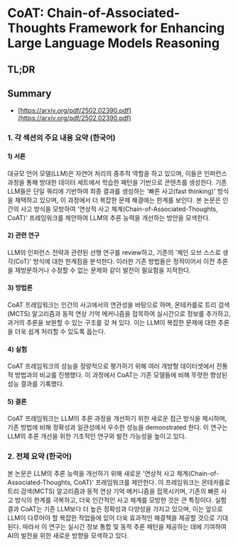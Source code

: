 # CoAT: Chain-of-Associated-Thoughts Framework for Enhancing Large Language Models Reasoning
## TL;DR
## Summary
- [https://arxiv.org/pdf/2502.02390.pdf](https://arxiv.org/pdf/2502.02390.pdf)

### 1. 각 섹션의 주요 내용 요약 (한국어)

#### 1) 서론
대규모 언어 모델(LLM)은 자연어 처리의 중추적 역할을 하고 있으며, 이들은 인퍼런스 과정을 통해 방대한 데이터 세트에서 학습한 패턴을 기반으로 콘텐츠를 생성한다. 기존 LLM들은 단일 쿼리에 기반하여 최종 결과를 생성하는 '빠른 사고(fast thinking)' 방식을 채택하고 있으며, 이 과정에서 더 복잡한 문제 해결에는 한계를 보인다. 본 논문은 인간의 사고 방식을 모방하여 '연상적 사고 체계(Chain-of-Associated-Thoughts, CoAT)' 프레임워크를 제안하여 LLM의 추론 능력을 개선하는 방안을 모색한다.

#### 2) 관련 연구
LLM의 인퍼런스 전략과 관련된 선행 연구를 review하고, 기존의 '체인 오브 스스로 생각(CoT)' 방식에 대한 한계점을 분석한다. 이러한 기존 방법들은 정적이어서 이전 추론을 재방문하거나 수정할 수 없는 문제와 같이 발전이 필요함을 지적한다.

#### 3) 방법론
CoAT 프레임워크는 인간의 사고에서의 연관성을 바탕으로 하며, 몬테카를로 트리 검색(MCTS) 알고리즘과 동적 연상 기억 메커니즘을 접목하여 실시간으로 정보를 추가하고, 과거의 추론을 보완할 수 있는 구조를 갖 쳐 있다. 이는 LLM이 복잡한 문제에 대한 추론을 더욱 쉽게 처리할 수 있도록 돕는다.

#### 4) 실험
CoAT 프레임워크의 성능을 정량적으로 평가하기 위해 여러 개방형 데이터셋에서 전통적 방법과의 비교를 진행했다. 이 과정에서 CoAT는 기존 모델들에 비해 뚜렷한 향상된 성능 결과를 기록했다.

#### 5) 결론
CoAT 프레임워크는 LLM의 추론 과정을 개선하기 위한 새로운 접근 방식을 제시하며, 기존 방법에 비해 정확성과 일관성에서 우수한 성능을 demonstrated 한다. 이 연구는 LLM의 추론 개선을 위한 기초적인 연구와 발전 가능성을 높이고 있다.

### 2. 전체 요약 (한국어)
본 논문은 LLM의 추론 능력을 개선하기 위해 새로운 '연상적 사고 체계(Chain-of-Associated-Thoughts, CoAT)' 프레임워크를 제안한다. 이 프레임워크는 몬테카를로 트리 검색(MCTS) 알고리즘과 동적 연상 기억 메커니즘을 접목시키며, 기존의 빠른 사고 방식의 한계를 극복하고, 더욱 인간적인 사고 체계를 모방한 것은 큰 특징이다. 실험 결과 CoAT는 기존 LLM보다 더 높은 정확성과 다양성을 가지고 있으며, 이는 앞으로 LLM이 다루어야 할 복잡한 작업들에 있어 더욱 효과적인 해결책을 제공할 것으로 기대된다. 따라서 이 연구는 실시간 정보 통합 및 동적 추론 패턴을 제공하는 데에 기여하여 AI의 발전을 위한 새로운 방향을 모색하고 있다.